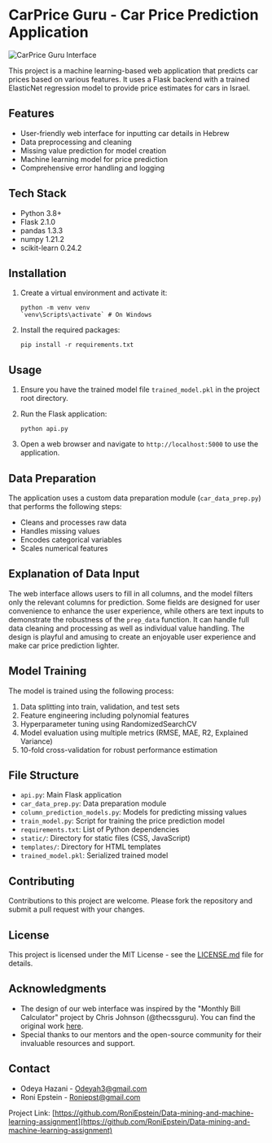# CarPrice Guru - Car Price Prediction Application

![CarPrice Guru Interface](path/to/your/interface/image.png)

This project is a machine learning-based web application that predicts car prices based on various features. It uses a Flask backend with a trained ElasticNet regression model to provide price estimates for cars in Israel.

## Features

- User-friendly web interface for inputting car details in Hebrew
- Data preprocessing and cleaning
- Missing value prediction for model creation
- Machine learning model for price prediction
- Comprehensive error handling and logging

## Tech Stack

- Python 3.8+
- Flask 2.1.0
- pandas 1.3.3
- numpy 1.21.2
- scikit-learn 0.24.2

## Installation

1. Create a virtual environment and activate it:
   ```
   python -m venv venv
   `venv\Scripts\activate` # On Windows
   ```

2. Install the required packages:
   ```
   pip install -r requirements.txt
   ```

## Usage

1. Ensure you have the trained model file `trained_model.pkl` in the project root directory.

2. Run the Flask application:
   ```
   python api.py
   ```

3. Open a web browser and navigate to `http://localhost:5000` to use the application.

## Data Preparation

The application uses a custom data preparation module (`car_data_prep.py`) that performs the following steps:

- Cleans and processes raw data
- Handles missing values
- Encodes categorical variables
- Scales numerical features

## Explanation of Data Input

The web interface allows users to fill in all columns, and the model filters only the relevant columns for prediction. Some fields are designed for user convenience to enhance the user experience, while others are text inputs to demonstrate the robustness of the `prep_data` function. It can handle full data cleaning and processing as well as individual value handling. The design is playful and amusing to create an enjoyable user experience and make car price prediction lighter.

## Model Training

The model is trained using the following process:

1. Data splitting into train, validation, and test sets
2. Feature engineering including polynomial features
3. Hyperparameter tuning using RandomizedSearchCV
4. Model evaluation using multiple metrics (RMSE, MAE, R2, Explained Variance)
5. 10-fold cross-validation for robust performance estimation

## File Structure

- `api.py`: Main Flask application
- `car_data_prep.py`: Data preparation module
- `column_prediction_models.py`: Models for predicting missing values
- `train_model.py`: Script for training the price prediction model
- `requirements.txt`: List of Python dependencies
- `static/`: Directory for static files (CSS, JavaScript)
- `templates/`: Directory for HTML templates
- `trained_model.pkl`: Serialized trained model

## Contributing

Contributions to this project are welcome. Please fork the repository and submit a pull request with your changes.

## License

This project is licensed under the MIT License - see the [LICENSE.md](LICENSE.md) file for details.

## Acknowledgments

- The design of our web interface was inspired by the "Monthly Bill Calculator" project by Chris Johnson (@thecssguru). You can find the original work [here](https://codepen.io/thecssguru/pen/gxBvWr).
- Special thanks to our mentors and the open-source community for their invaluable resources and support.

## Contact

- Odeya Hazani - Odeyah3@gmail.com
- Roni Epstein - Roniepst@gmail.com

Project Link: [https://github.com/RoniEpstein/Data-mining-and-machine-learning-assignment](https://github.com/RoniEpstein/Data-mining-and-machine-learning-assignment)
